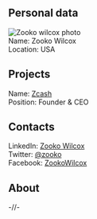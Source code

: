 ## Personal data   
![Zooko wilcox photo](https://d.ibtimes.co.uk/en/full/1553735/zooko-wilcox.jpg?w=368)  
Name: Zooko Wilcox   
Location: USA 
## Projects 
Name: [Zcash](../projects/zcash.md)  
Position: Founder & CEO  
## Contacts
LinkedIn: [Zooko Wilcox](https://www.linkedin.com/in/zookow)  
Twitter: [@zooko](https://twitter.com/zooko)  
Facebook: [ZookoWilcox](https://www.facebook.com/people/Zooko-Wilcox/100007953346514)
## About
-//-
